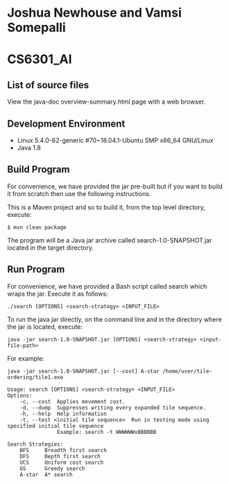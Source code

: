 # Joshua Newhouse and Vamsi Somepalli
# CS6301_AI

## List of source files
View the java-doc overview-summary.html page with a web browser.

## Development Environment
- Linux 5.4.0-62-generic #70~18.04.1-Ubuntu SMP x86_64 GNU/Linux
- Java 1.8

## Build Program
For convenience, we have provided the jar pre-built but if you want to build it from scratch then use the following
instructions.

This is a Maven project and so to build it, from the top level directory, execute:

```$ mvn clean package```

The program will be a Java jar archive called search-1.0-SNAPSHOT.jar located in the target directory.

## Run Program
For convenience, we have provided a Bash script called search which wraps the jar.  Execute it as follows:

```./search [OPTIONS] <search-strategy> <INPUT_FILE>```

To run the java jar directly, on the command line and in the directory where the jar is located, execute:

```java -jar search-1.0-SNAPSHOT.jar [OPTIONS] <search-strategy> <input-file-path>```

For example:

```java -jar search-1.0-SNAPSHOT.jar [--cost] A-star /home/user/tile-ordering/tile1.exe```

```
Usage: search [OPTIONS] <search-strategy> <INPUT_FILE>
Options:
	-c, --cost	Applies movement cost.
	-d, --dump	Suppresses writing every expanded tile sequence.
	-h, --help	Help information
	-t, --test <initial tile sequence> 	Run in testing mode using specified initial tile sequence
				Example: search -t WWWWWWxBBBBBB

Search Strategies:
	BFS		Breadth first search
	DFS		Depth first search
	UCS		Uniform cost search
	GS		Greedy search
	A-star	A* search
```
